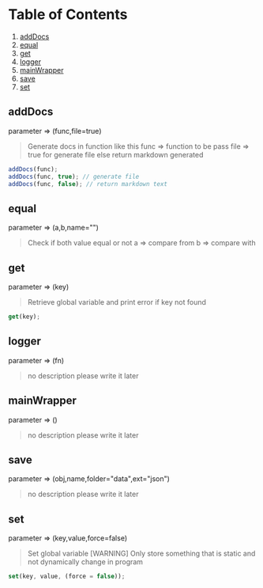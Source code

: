[comment]: <> (THIS FILE WAS AUTOGENERATED! DO NOT EDIT!)

# Table of Contents

1. [addDocs](#addDocs)
2. [equal](#equal)
3. [get](#get)
4. [logger](#logger)
5. [mainWrapper](#mainWrapper)
6. [save](#save)
7. [set](#set)

## addDocs

parameter => (func,file=true)

> Generate docs in function like this
> func => function to be pass
> file => true for generate file else return markdown generated

```js
addDocs(func);
addDocs(func, true); // generate file
addDocs(func, false); // return markdown text
```

## equal

parameter => (a,b,name="")

> Check if both value equal or not
> a => compare from
> b => compare with

## get

parameter => (key)

> Retrieve global variable and print error if key not found

```js
get(key);
```

## logger

parameter => (fn)

> no description please write it later

## mainWrapper

parameter => ()

> no description please write it later

## save

parameter => (obj,name,folder="data",ext="json")

> no description please write it later

## set

parameter => (key,value,force=false)

> Set global variable
> [WARNING] Only store something that is static and not dynamically change in program

```js
set(key, value, (force = false));
```
